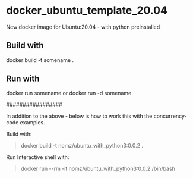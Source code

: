 # docker_ubuntu_template_20.04
New docker image for Ubuntu:20.04 - with python preinstalled

## Build with
docker build -t somename .

## Run with
docker run somename
or
docker run -d somename


#################

In addition to the above - below is how to work this with the concurrency-code examples.

Build with:
>docker build -t nomz/ubuntu_with_python3:0.0.2 .

Run Interactive shell with: 
>docker run --rm -it nomz/ubuntu_with_python3:0.0.2 /bin/bash
